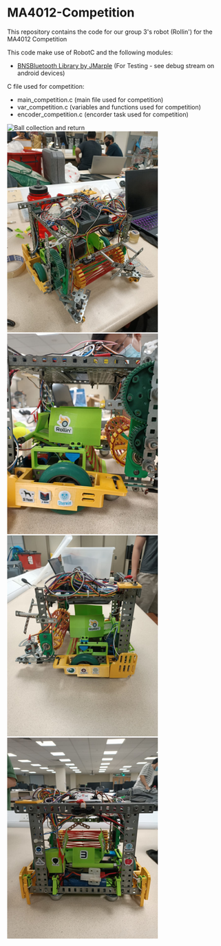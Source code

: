 # MA4012-Competition
This repository contains the code for our group 3's robot (Rollin') for the MA4012 Competition

This code make use of RobotC and the following modules:
- [BNSBluetooth Library by JMarple](https://github.com/JMarple/BNSBluetooth) (For Testing - see debug stream on android devices)

C file used for competition:
- main_competition.c    (main file used for competition)
- var_competition.c     (variables and functions used for competition)
- encoder_competition.c (encorder task used for competition)

![Ball collection and return](./misc/collecting.gif)
<img src="./misc/Rollin_front.jpeg" width="350px" height="auto"> <img src="./misc/Rollin_closeup.jpeg" width="350px" height="auto">
<img src="./misc/Rollin_left.jpeg" width="350px" height="auto"> <img src="./misc/Rollin_back.jpeg" width="350px" height="auto">


